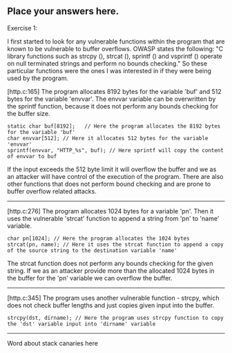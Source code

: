 ## Place your answers here.

Exercise 1:

I first started to look for any vulnerable functions within the program that are known to be vulnerable to buffer overflows. OWASP states the following: "C library functions such as strcpy (), strcat (), sprintf () and vsprintf () operate on null terminated strings and perform no bounds checking." So these particular functions were the ones I was interested in if they were being used by the program.

[http.c:165] 
The program allocates 8192 bytes for the variable 'buf' and 512 bytes for the variable 'envvar'. The envvar variable can be overwritten by the sprintf function, because it does not perform any bounds checking for the buffer size.

    static char buf[8192];   // Here the program allocates the 8192 bytes for the variable 'buf'
    char envvar[512]; // Here it allocates 512 bytes for the variable 'envvar'
    sprintf(envvar, "HTTP_%s", buf); // Here sprintf will copy the content of envvar to buf

If the input exceeds the 512 byte limit it will overflow the buffer and we as an attacker will have control of the execution of the program. There are also other functions that does not perform bound checking and are prone to buffer overflow related attacks. 

------

[http.c:276]
The program allocates 1024 bytes for a variable 'pn'. Then it uses the vulnerable 'strcat' function to append a string from 'pn' to 'name' variable.

    char pn[1024]; // Here the program allocates the 1024 bytes
    strcat(pn, name); // Here it uses the strcat function to append a copy of the source string to the destination variable 'name'

The strcat function does not perform any bounds checking for the given string. If we as an attacker provide more than the allocated 1024 bytes in the buffer for the 'pn' variable we can overflow the buffer.

------

[http.c:345]
The program uses another vulnerable function - strcpy, which does not check buffer lengths and just copies given input into the buffer.

    strcpy(dst, dirname); // Here the program uses strcpy function to copy the 'dst' variable input into 'dirname' variable

------

Word about stack canaries here 
